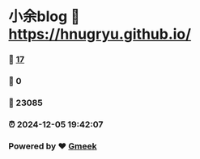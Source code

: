 # 小余blog :link: https://hnugryu.github.io/ 
### :page_facing_up: [17](https://hnugryu.github.io//tag.html) 
### :speech_balloon: 0 
### :hibiscus: 23085 
### :alarm_clock: 2024-12-05 19:42:07 
### Powered by :heart: [Gmeek](https://github.com/Meekdai/Gmeek)
